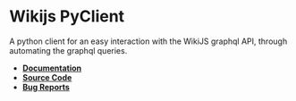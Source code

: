 # Wikijs PyClient

A python client for an easy interaction with the WikiJS graphql API, through automating the graphql queries.

- **[Documentation](https://github.com/lovesh-kumrawat/wikijs-pyclient/wiki/Documentation)**
- **[Source Code](https://github.com/lovesh-kumrawat/wikijs-pyclient)**
- **[Bug Reports](https://github.com/lovesh-kumrawat/wikijs-pyclient/issues)**

